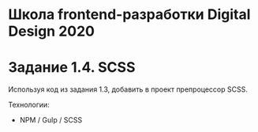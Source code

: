 # Школа frontend-разработки Digital Design 2020

<h1>Задание 1.4. SCSS</h1>
<p>Используя код из задания 1.3, добавить в проект препроцессор SCSS.</p>
<p>Технологии:
    <ul>
        <li>NPM / Gulp / SCSS</li>
    </ul>
</p>